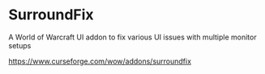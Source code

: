 # SurroundFix
A World of Warcraft UI addon to fix various UI issues with multiple monitor setups

https://www.curseforge.com/wow/addons/surroundfix
